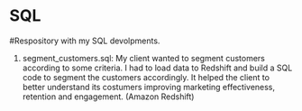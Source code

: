 # SQL
#Respository with my SQL devolpments.

1. segment_customers.sql: My client wanted to segment customers according to some criteria. I had to load data to Redshift and build a SQL code to segment the customers accordingly. It helped the client to better understand its costumers improving marketing effectiveness, retention and engagement. (Amazon Redshift)

